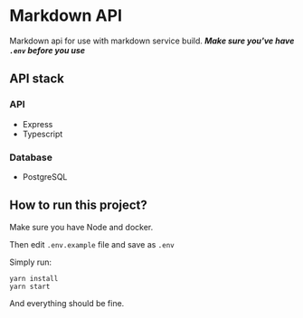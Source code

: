 # Markdown API

Markdown api for use with markdown service build.
**_Make sure you've have `.env` before you use_**

## API stack

### API

- Express
- Typescript

### Database

- PostgreSQL

## How to run this project?

Make sure you have Node and docker.

Then edit `.env.example` file and save as `.env`

Simply run:

```
yarn install
yarn start
```

And everything should be fine.
